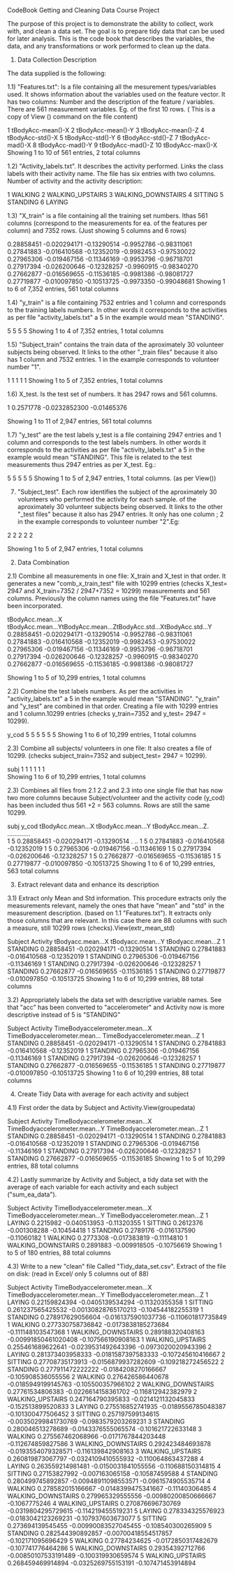 CodeBook
Getting and Cleaning Data Course Project

The purpose of this project is to demonstrate the ability to collect, work with, and clean a data set. The goal is to prepare tidy data that can be used for later analysis. This is the code book that describes the variables, the data, and any transformations or work  performed to clean up the data.

1. Data Collection Description

The data supplied is the following:

1.1) "Features.txt": Is a file containing all the mesurement types/variables used. It shows information about the variables used on the feature vector.  It has two columns: Number and the description of the feature / variables. There are 561 measurement variables. Eg. of the first 10 rows. ( This is a copy of View () command on the file content)

	
  1	  tBodyAcc-mean()-X
  2	  tBodyAcc-mean()-Y
  3	  tBodyAcc-mean()-Z
  4	  tBodyAcc-std()-X
  5	  tBodyAcc-std()-Y
  6	  tBodyAcc-std()-Z
  7	  tBodyAcc-mad()-X
  8	  tBodyAcc-mad()-Y
  9	  tBodyAcc-mad()-Z
  10	tBodyAcc-max()-X
Showing 1 to 10 of 561 entries, 2 total columns

	
1.2) "Activity_labels.txt". It describes the activity performed. Links the class labels with their activity name. The file has six entries with two columns. Number of activity and the activity description:

  1	WALKING
  2	WALKING_UPSTAIRS
  3	WALKING_DOWNSTAIRS
  4	SITTING
  5	STANDING
  6	LAYING

1.3) "X_train" is a file containing all the training set numbers. Ithas 561 columns (correspond to the measurements for ea. of the features per column) and 7352 rows. (Just showing 5 columns and 6 rows) 
	

  0.28858451	-0.020294171	-0.13290514	-0.9952786	-0.98311061
  0.27841883	-0.016410568	-0.12352019	-0.9982453	-0.97530022
  0.27965306	-0.019467156	-0.11346169	-0.9953796	-0.96718701
  0.27917394	-0.026200646	-0.12328257	-0.9960915	-0.98340270
  0.27662877	-0.016569655	-0.11536185	-0.9981386	-0.98081727
  0.27719877	-0.010097850	-0.10513725	-0.9973350	-0.99048681
  Showing 1 to 6 of 7,352 entries, 561 total columns

1.4) "y_train" is a file containing 7532 entries and 1 column and corresponds to the training labels numbers. In other words it corresponds to the activities as per file "activity_labels.txt" a 5 in the example would mean "STANDING".

  5
  5
  5
  5
Showing 1 to 4 of 7,352 entries, 1 total columns

1.5) "Subject_train" contains the train data of the aproximately 30 volunteer subjects being observed. It links to the other "_train files" because it also has 1 column and 7532 entries. 1 in the example corresponds to volunteer number "1".

  1
  1
  1
  1
  1
Showing 1 to 5 of 7,352 entries, 1 total columns


1.6) X_test. Is the test set of numbers. It has 2947 rows and 561 columns. 


1
0.2571778
-0.0232852300
-0.01465376

Showing 1 to 11 of 2,947 entries, 561 total columns


1.7) "y_test" are the test labels  y_test is a file containing 2947 entries and 1 column and corresponds to the test labels numbers. In other words it corresponds to the activities as per file "activity_labels.txt" a 5 in the example would mean "STANDING". This file is related to the test measurements thus 2947 entries as per X_test. Eg.:

  5
  5
  5
  5
  5
  Showing 1 to 5 of 2,947 entries, 1 total columns.  (as per View())


7) "Subject_test". Each row identifies the subject of the aproximately 30 volunteers who performed the activity for each sample.  of the aproximately 30 volunteer subjects being observed. It links to the other "_test files" because it also has 2947 entries. It only has one column ;  2 in the example corresponds to volunteer number "2".Eg:

  2
  2
  2
  2
  2
  
Showing 1 to 5 of 2,947 entries, 1 total columns


2. Data Combination 

2.1) Combine all measurements in one file: X_train and X_test in that order. It generates a new "comb_x_train_test" file with 10299 entries (checks X_test= 2947 and X_train=7352 / 2947+7352 = 10299) measurements and 561 columns. Previously the column names using the file "Features.txt" have been incorporated.

tBodyAcc.mean...X tBodyAcc.mean...YtBodyAcc.mean...ZtBodyAcc.std...XtBodyAcc.std...Y
  0.28858451	  -0.020294171	    -0.13290514	    -0.9952786	      -0.98311061
  0.27841883	  -0.016410568	    -0.12352019	    -0.9982453	      -0.97530022
  0.27965306	  -0.019467156	    -0.11346169	    -0.9953796	      -0.96718701
  0.27917394	  -0.026200646	    -0.12328257	    -0.9960915	      -0.98340270
  0.27662877	  -0.016569655	    -0.11536185	    -0.9981386	      -0.98081727

  Showing 1 to 5 of 10,299 entries, 1 total columns


2.2) Combine the test labels numbers. As per the activities in "activity_labels.txt" a 5 in the example would mean "STANDING". "y_train" and "y_test" are combined in that order. Creating a file with 10299 entries and 1 column.10299 entries (checks y_train=7352 and y_test= 2947 =  10299).   
	
y_cod
  5
  5
  5
  5
  5
  5
Showing 1 to 6 of 10,299 entries, 1 total columns


2.3) Combine all subjects/ volunteers in one file: It also creates a file of 10299. (checks subject_train=7352 and subject_test= 2947 =  10299). 

subj
  1
  1
  1
  1
  1
  1  
Showing 1 to 6 of 10,299 entries, 1 total columns


2.3) Combines all files from 2.1 2.2 and 2.3  into one single file that has now two more columns because Subject/volunteer and the activity code (y_cod) has been included thus 561 +2 = 563 columns. Rows are still the same 10299.

subj  y_cod   tBodyAcc.mean...X   tBodyAcc.mean...Y tBodyAcc.mean...Z. .............	
  1	    5	      0.28858451	        -0.020294171	    -0.13290514 . ..
  1	    5	      0.27841883	        -0.016410568	    -0.12352019
  1	    5	      0.27965306	        -0.019467156	    -0.11346169
  1	    5	      0.27917394	        -0.026200646	    -0.12328257
  1	    5	      0.27662877	        -0.016569655	    -0.11536185
  1	    5	      0.27719877	        -0.010097850	    -0.10513725
Showing 1 to 6 of 10,299 entries, 563 total columns

3. Extract relevant data and enhance its description 

3.1) Extract only Mean and Std information. This procedure extracts only the measurements relevant, namely the ones that have "mean"  and "std" in the measurement description. (based on 1.1 "Features.txt"). It extracts only those columns that are relevant. In this case there are 88 columns with such a measure, still 10299 rows (checks).View(extr_mean_std)

  Subject Activity  tBodyacc.mean...X   tBodyacc.mean...Y   tBodyacc.mean...Z
      1	  STANDING	0.28858451	        -0.020294171	      -0.13290514
      1	  STANDING	0.27841883	        -0.016410568	      -0.12352019
      1	  STANDING	0.27965306	        -0.019467156	      -0.11346169
      1	  STANDING	0.27917394	        -0.026200646	      -0.12328257
      1	  STANDING	0.27662877	        -0.016569655	      -0.11536185
      1	  STANDING	0.27719877	        -0.010097850	      -0.10513725
    Showing 1 to 6 of 10,299 entries, 88 total columns


3.2) Appropriately labels the data set with descriptive variable names.  See that "acc" has been converted to "accelerometer" and Activity now is more descriptive instead of 5 is "STANDING"

  Subject Activity  TimeBodyaccelerometer.mean...X  TimeBodyaccelerometer.mean... TimeBodyaccelerometer.mean...Z
      1	  STANDING	    0.28858451	                      -0.020294171	            -0.13290514
      1	  STANDING	    0.27841883	                      -0.016410568	            -0.12352019
      1	  STANDING	    0.27965306	                      -0.019467156	            -0.11346169
      1	  STANDING	    0.27917394	                      -0.026200646	            -0.12328257
      1	  STANDING	    0.27662877	                      -0.016569655	            -0.11536185
      1	  STANDING	    0.27719877	                      -0.010097850	            -0.10513725
    Showing 1 to 6 of 10,299 entries, 88 total columns

4. Create Tidy Data with average for each activity and subject

4.1) First order the data by Subject and Activity.View(groupedata)

Subject Activity  TimeBodyaccelerometer.mean...X  TimeBodyaccelerometer.mean...Y  TimeBodyaccelerometer.mean...Z
    1	  STANDING	          0.28858451	                -0.020294171	                -0.13290514
    1	  STANDING	          0.27841883	                -0.016410568	                -0.12352019
    1	  STANDING	          0.27965306	                -0.019467156	                -0.11346169
    1	  STANDING	          0.27917394	                -0.026200646	                -0.12328257
    1	  STANDING	          0.27662877	                -0.016569655	                -0.11536185
    Showing 1 to 5 of 10,299 entries, 88 total columns

4.2) Lastly summarize by Activity and Subject, a tidy data set with the average of each variable for each activity and each subject ("sum_ea_data").

Subject Activity    TimeBodyaccelerometer.mean...X  TimeBodyaccelerometer.mean...Y  TimeBodyaccelerometer.mean...Z
    1	  LAYING	            0.2215982	                    -0.040513953	                  -0.11320355
    1	  SITTING	            0.2612376	                    -0.001308288	                  -0.10454418
    1	  STANDING	          0.2789176	                    -0.016137590	                  -0.11060182
    1	  WALKING	            0.2773308	                    -0.017383819	                  -0.11114810
    1	  WALKING_DOWNSTAIRS	0.2891883	                    -0.009918505	                   -0.10756619
  Showing 1 to 5 of 180 entries, 88 total columns


4.3) Write to a new "clean" file Called "Tidy_data_set.csv". Extract of the file on disk: (read in Excel/ only 5 columns out of 88) 

Subject	Activity	TimeBodyaccelerometer.mean...X	TimeBodyaccelerometer.mean...Y	TimeBodyaccelerometer.mean...Z
1	LAYING	0.22159824394	-0.0405139534294	-0.11320355358
1	SITTING	0.261237565425532	-0.00130828765170213	-0.104544182255319
1	STANDING	0.278917629056604	-0.0161375901037736	-0.110601817735849
1	WALKING	0.277330758736842	-0.0173838185273684	-0.111148103547368
1	WALKING_DOWNSTAIRS	0.289188320408163	-0.00991850461020408	-0.107566190908163
1	WALKING_UPSTAIRS	0.255461689622641	-0.0239531492643396	-0.0973020020943396
2	LAYING	0.281373403958333	-0.0181587397583333	-0.107245610416667
2	SITTING	0.27708735173913	-0.0156879937282609	-0.109218272456522
2	STANDING	0.277911472222222	-0.0184208270166667	-0.105908536055556
2	WALKING	0.276426586440678	-0.0185949199145763	-0.105500357966102
2	WALKING_DOWNSTAIRS	0.27761534806383	-0.0226614158361702	-0.116812942382979
2	WALKING_UPSTAIRS	0.247164790395833	-0.0214121132045833	-0.152513899520833
3	LAYING	0.275516852741935	-0.0189556785048387	-0.101300477506452
3	SITTING	0.257197599134615	-0.00350299841730769	-0.0983579203269231
3	STANDING	0.280046513278689	-0.0143376555065574	-0.101621722633148
3	WALKING	0.275567462068966	-0.0171767844203448	-0.112674859827586
3	WALKING_DOWNSTAIRS	0.292423484693878	-0.0193554079328571	-0.116139842908163
3	WALKING_UPSTAIRS	0.260819873067797	-0.0324109410555932	-0.110064863437288
4	LAYING	0.263559214981481	-0.0150031841055556	-0.110688150314815
4	SITTING	0.27153827992	-0.007163065158	-0.10587459588
4	STANDING	0.280499745892857	-0.00948911098553571	-0.0961574905535714
4	WALKING	0.278582015166667	-0.0148399475341667	-0.11140306485
4	WALKING_DOWNSTAIRS	0.279965329555556	-0.00980200850666667	-0.1067775246
4	WALKING_UPSTAIRS	0.270876696730769	-0.0319804295729615	-0.114219455519231
5	LAYING	0.278334325576923	-0.0183042123269231	-0.107937603673077
5	SITTING	0.273694139545455	-0.00990083527045455	-0.108540300265909
5	STANDING	0.282544390892857	-0.00700418554517857	-0.102171095696429
5	WALKING	0.27784234625	-0.0172850317482679	-0.107741776464286
5	WALKING_DOWNSTAIRS	0.29354392712766	-0.00850107533191489	-0.100319930659574
5	WALKING_UPSTAIRS	0.268459469914894	-0.0325269755153191	-0.107471453914894


